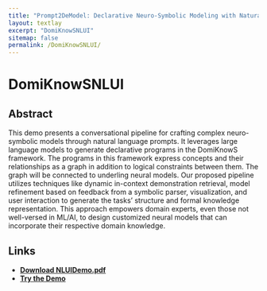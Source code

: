 ```yaml
---
title: "Prompt2DeModel: Declarative Neuro-Symbolic Modeling with Natural Language"
layout: textlay
excerpt: "DomiKnowSNLUI"
sitemap: false
permalink: /DomiKnowSNLUI/
---
```

# DomiKnowSNLUI

## Abstract
This demo presents a conversational pipeline for crafting complex neuro-symbolic models through natural language prompts. It leverages large language models to generate declarative programs in the DomiKnowS framework. The programs in this framework express concepts and their relationships as a graph in addition to logical constraints between them. The graph will be connected to underling neural models. Our proposed pipeline utilizes techniques like dynamic in-context demonstration retrieval, model refinement based on feedback from a symbolic parser, visualization, and user interaction to generate the tasks’ structure and formal knowledge representation. This approach empowers domain experts, even those not well-versed in ML/AI, to design customized neural models that can incorporate their respective domain knowledge.

## Links
- **[Download NLUIDemo.pdf](https://hlr.github.io/downloads/DomiKnowSNLUI.pdf)**
- **[Try the Demo](https://hlr-demo.egr.msu.edu/)**
